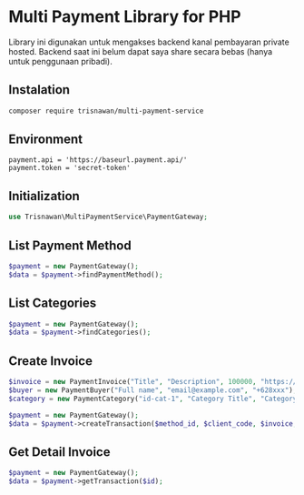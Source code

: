 # Multi Payment Library for PHP

Library ini digunakan untuk mengakses backend kanal pembayaran private hosted. Backend saat ini belum dapat saya share secara bebas (hanya untuk penggunaan pribadi).

## Instalation

```bash
composer require trisnawan/multi-payment-service
```

## Environment

```plain
payment.api = 'https://baseurl.payment.api/'
payment.token = 'secret-token'
```

## Initialization

```php
use Trisnawan\MultiPaymentService\PaymentGateway;
```

## List Payment Method

```php
$payment = new PaymentGateway();
$data = $payment->findPaymentMethod();
```

## List Categories

```php
$payment = new PaymentGateway();
$data = $payment->findCategories();
```

## Create Invoice

```php
$invoice = new PaymentInvoice("Title", "Description", 100000, "https://redirect.link");
$buyer = new PaymentBuyer("Full name", "email@example.com", "+628xxx");
$category = new PaymentCategory("id-cat-1", "Category Title", "Category Description");

$payment = new PaymentGateway();
$data = $payment->createTransaction($method_id, $client_code, $invoice, $buyer, $category);
```

## Get Detail Invoice

```php
$payment = new PaymentGateway();
$data = $payment->getTransaction($id);
```

